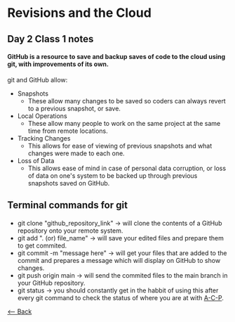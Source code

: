 # Revisions and the Cloud

## Day 2 Class 1 notes

#### GitHub is a resource to save and backup saves of code to the cloud using git, with improvements of its own.

git and GitHub allow:
- Snapshots
    - These allow many changes to be saved so coders can always revert to a previous snapshot, or save.
- Local Operations
    - These allow many people to work on the same project at the same time from remote locations.
- Tracking Changes
    - This allows for ease of viewing of previous snapshots and what changes were made to each one.
- Loss of Data
    - This allows ease of mind in case of personal data corruption, or loss of data on one's system to be backed up through previous snapshots saved on GitHub.

## Terminal commands for git

#### 
- git clone "github_repository_link" -> will clone the contents of a GitHub repository onto your remote system.
- git add ". (or) file_name" -> will save your edited files and prepare them to get commited.
- git commit -m "message here" -> will get your files that are added to the commit and prepares a message which will display on GitHub to show changes.
- git push origin main -> will send the commited files to the main branch in your GitHub repository.
- git status -> you should constantly get in the habbit of using this after every git command to check the status of where you are at with [A-C-P](ACP.md).

[<-- Back](README.md)